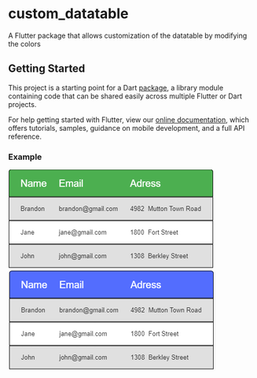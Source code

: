 # custom_datatable

A Flutter package that allows customization of the datatable by modifying the colors

## Getting Started

This project is a starting point for a Dart
[package](https://flutter.dev/developing-packages/),
a library module containing code that can be shared easily across
multiple Flutter or Dart projects.

For help getting started with Flutter, view our 
[online documentation](https://flutter.dev/docs), which offers tutorials, 
samples, guidance on mobile development, and a full API reference.


### Example
![greenTable](greenTable.png)
![BlueTable](blueTable.png)